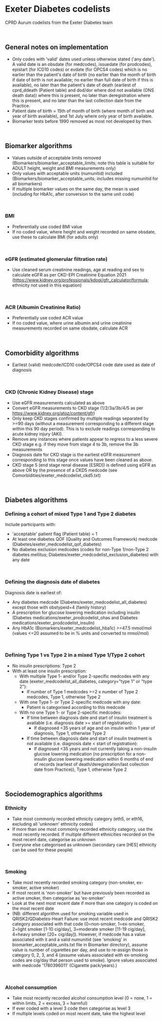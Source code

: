 # Exeter Diabetes codelists
CPRD Aurum codelists from the Exeter Diabetes team

&nbsp;

## General notes on implementation
* Only codes with 'valid' dates used unless otherwise stated ('any date'). A valid date is an obsdate (for medcodes), issuedate (for prodcodes), epistart (for ICD10 codes) or evdate (for OPCS4 codes) which is no earlier than the patient's date of birth (no earlier than the month of birth if date of birth is not available; no earlier than full date of birth if this is available), no later than the patient's date of death (earliest of cprd_ddeath (Patient table) and dod/dor where dod not available (ONS death data)) where this is present, no later than deregistration where this is present, and no later than the last collection date from the Practice.
* Patient date of birth = 15th of month of birth (where month of birth and year of birth available), and 1st July where only year of birth available.
* Biomarker tests before 1990 removed as most not developed by then.

&nbsp;

## Biomarker algorithms
* Values outside of acceptable limits removed (Biomarkers/biomarker_acceptable_limits; note this table is suitable for ADULT height, weight and BMI measurements only)
* Only values with acceptable units (numunitid) included (Biomarkers/biomarker_acceptable_units; includes missing numunitid for all biomarkers)
* If multiple biomarker values on the same day, the mean is used (including for HbA1c, after conversion to the same unit code)

&nbsp;

### BMI
* Preferentially use coded BMI value
* If no coded value, where height and weight recorded on same obsdate, use these to calculate BMI (for adults only)

&nbsp;

### eGFR (estimated glomerular filtration rate)
* Use cleaned serum creatinine readings, age at reading and sex to calculate eGFR as per CKD-EPI Creatinine Equation 2021 (https://www.kidney.org/professionals/kdoqi/gfr_calculator/formula; ethnicity not used in this equation)

&nbsp;

### ACR (Albumin Creatinine Ratio)
* Preferentially use coded ACR value
* If no coded value, where urine albumin and urine creatinine measurements recorded on same obsdate, calculate ACR

&nbsp;

## Comorbidity algorithms
* Earliest (valid) medcode/ICD10 code/OPCS4 code date used as date of diagnosis

&nbsp;

### CKD (Chronic Kidney Disease) stage
* Use eGFR measurements calculated as above
* Convert eGFR measurements to CKD stage (1/2/3a/3b/4/5 as per https://www.kidney.org/atoz/content/gfr)
* Only keep CKD stages confirmed by multiple readings separated by >=90 days (without a measurement corresponding to a different stage within this 90 day period). This is to exclude readings corresponding to acute kidney injury (AKI).
* Remove any instances where patients appear to regress to a less severe CKD stage e.g. if they move from stage 4 to 3b, remove the 3b measurements
* Diagnosis date for CKD stage is the earliest eGFR measurement corresponding to this stage once values have been cleaned as above.
* CKD stage 5 (end stage renal disease [ESRD]) is defined using eGFR as above OR by the presence of a CKD5 medcode (see Comorbidities/exeter_medcodelist_ckd5.txt)

&nbsp;

## Diabetes algorithms

### Defining a cohort of mixed Type 1 and Type 2 diabetes
Include participants with:
* 'acceptable' patient flag (Patient table) = 1
* At least one diabetes QOF (Quality and Outcomes Framework) medcode (Diabetes/exeter_medcodelist_qof_diabetes)
* No diabetes exclusion medcodes (codes for non-Type 1/non-Type 2 diabetes mellitus; Diabetes/exeter_medcodelist_exclusion_diabetes) with any date

&nbsp;

### Defining the diagnosis date of diabetes
Diagnosis date is earliest of:
* Any diabetes medcode (Diabetes/exeter_medcodelist_all_diabetes) except those with obstypeid=4 (family history)
* A prescription for glucose lowering medication including insulin (Diabetes medications/exeter_prodcodelist_ohas and Diabetes medications/exeter_prodcodelist_insulin)
* Any HbA1c (Biomarkers/exeter_medcodelist_hba1c) >=47.5 mmol/mol (values <=20 assumed to be in % units and converted to mmol/mol)


&nbsp;

### Defining Type 1 vs Type 2 in a mixed Type 1/Type 2 cohort
* No insulin prescriptions: Type 2
* With at least one insulin prescription:
  * With multiple Type 1- and/or Type 2-specific medcodes with any date (exeter_medcodelist_all_diabetes, category="type 1" or "type 2"):
    * If number of Type 1 medcodes >=2 x number of Type 2 medcodes, Type 1, otherwise Type 2
  * With one Type 1- or Type 2-specific medcode with any date:
    * Patient is categorised according to this medcode
  * With no one Type 1- or Type 2-specific medcodes:
    * If time between diagnosis date and start of insulin treatment is available (i.e. diagnosis date >= start of registration):
      * If diagnosed <35 years of age and on insulin within 1 year of diagnosis, Type 1, otherwise Type 2
    * If time between diagnosis date and start of insulin treatment is not available (i.e. diagnosis date < start of registration):
      * If diagnosed <35 years and not currently taking a non-insulin glucose lowering medication (no prescription for a non-insulin glucose lowering medication within 6 months of end of records (earliest of death/deregistration/last collection date from Practice)), Type 1, otherwise Type 2
      
&nbsp;

## Sociodemographics algorithms

### Ethnicity
* Take most commonly recorded ethnicity category (eth5, or eth16, excluding all 'unknown' ethnicity codes)
* If more than one most commonly recorded ethnicity category, use the most recently recorded. If multiple different ethnicities recorded on the most recent date, categorise as unknown
* Everyone else categorised as unknown (secondary care [HES] ethnicity can be used for these people)

&nbsp;

### Smoking
* Take most recently recorded smoking category (non-smoker, ex-smoker, active smoker)
* If most recent is 'non-smoker' but have previously been recorded as active smoker, then categorise as 'ex-smoker'
* Look at the next most recent date if more than one category is coded on the most recent date
* (NB: different algorithm used for smoking variable used in QRISK2/QDiabetes-Heart Failure: use most recent medcode and QRISK2 category associated with that code (0=non-smoker, 1=ex-smoker, 2=light smoker [1-10 cig/day], 3=moderate smoker [11-19 cig/day], 4=heavy smoker [20+ cig/day]). However, if medcode has a value associated with it and a valid numunitid (see 'smoking' in biomarker_acceptable_units.txt file in Biomarker directory), assume value is number of cigarettes per day, and use to re-assign those in category 0, 2, 3, and 4 (assume values associated with ex-smoking codes are cig/day that person used to smoke). Ignore values associated with medcode '1780396011' (Cigarette pack/years).)

&nbsp;

### Alcohol consumption
* Take most recently recorded alcohol consumption level (0 = none, 1 = within limits, 2 = excess, 3 = harmful)
* If ever coded with a level 3 code then categorise as level 3
* If multiple levels coded on most recent date, take the highest level

&nbsp;

